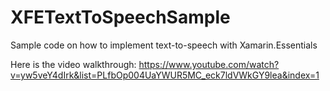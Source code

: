 # XFETextToSpeechSample
Sample code on how to implement text-to-speech with Xamarin.Essentials

Here is the video walkthrough: https://www.youtube.com/watch?v=yw5veY4dIrk&list=PLfbOp004UaYWUR5MC_eck7ldVWkGY9lea&index=1
